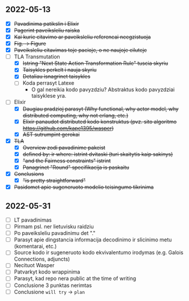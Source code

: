 ## 2022-05-13
- [X] ~~Pavadinima patikslin i Elixir~~
- [X] ~~Pagerint paveiksleliu raiska~~
- [X] ~~Kai kurie citavimo ar paveiksleliu referencai neegzistuoja~~
- [X] ~~Fig. -> Figure~~
- [X] ~~Paveiksleliu citavimas toje pacioje, o ne naujoje eiluteje~~
- [ ] TLA Transmutation
  - [X] ~~Istring "Next State Action Transformation Rule" tuscia skyriu~~
  - [X] ~~Taisykles perkelt i nauja skyriu~~
  - [X] ~~Detaliau isnagrinet taisykles~~
  - [ ] Koda perrasyt Latexe
    - O gal nereikia kodo pavyzdziu? Abstraktus kodo pavyzdziai taisyklese yra.  
- [ ] Elixir
  - [X] ~~Daugiau pradzioj parasyt (Why functional, why actor model, why distributed computing, why not erlang, etc.)~~
  - [X] ~~Elixir panaudot distributed kodo konstruktus (pvz. sito algoritmo https://github.com/kape1395/wasper)~~
  - [X] ~~AST sutrumpint gerokai~~
- [X] ~~TLA~~
  - [X] ~~Overview zodi pavadinime pakeist~~
  - [X] ~~defined by: ir where: istrint dvitaski (turi skaitytis kaip sakinys)~~
  - [X] ~~"and the Fairness constraints" istrint~~
  - [X] ~~Panagrinet "Round" specifikacija is paskaitu~~
- [X] ~~Conclusions~~
  - [X] ~~"is pretty straightforward"~~
- [X] ~~Pasidomet apie sugeneruoto modelio teisingumo tikrinima~~

## 2022-05-31
- [ ] LT pavadinimas
- [ ] Pirmam psl. ner lietuvisku raidziu
- [ ] Po paveiksleliu pavadinimu det "."
- [ ] Parasyt apie dingstancia informacija decodinimo ir slicinimo metu (komentarai, etc.)
- [ ] Source kodo ir sugeneruoto kodo ekvivalentumo irodymas (e.g. Galois Connections, adjuncts)
- [ ] Necituot Wasper
- [ ] Patvarkyt kodo wrappinima
- [ ] Parasyt, kad repo nera public at the time of writing
- [ ] Conclusione 3 punktas nerimtas
- [ ] Conclusione `will try` -> `plan`
